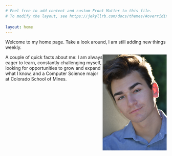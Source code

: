 ```yaml
---
# Feel free to add content and custom Front Matter to this file.
# To modify the layout, see https://jekyllrb.com/docs/themes/#overriding-theme-defaults

layout: home
---
```


Welcome to my home page. Take a look around, I am still adding new things weekly.

<img style="float: right" width="200" src="Headshot.jpeg" >

A couple of quick facts about me: 
I am always eager to learn, constantly challenging myself,
looking for opportunities to grow and expand what I know, 
and a Computer Science major at Colorado School of Mines.
	
